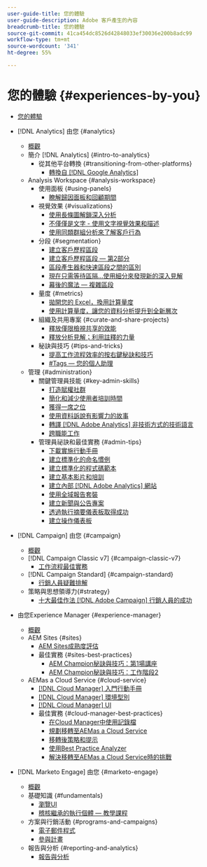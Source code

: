 ```yaml
---
user-guide-title: 您的體驗
user-guide-description: Adobe 客戶產生的內容
breadcrumb-title: 您的體驗
source-git-commit: 41ca454dc8526d42848033ef30036e200b8adc99
workflow-type: tm+mt
source-wordcount: '341'
ht-degree: 55%

---
```



# 您的體驗 {#experiences-by-you}

+ [您的體驗](/help/overview.md)

+ [!DNL Analytics] 由您 {#analytics}
   + [概觀](/help/analytics/overview.md)
   + 簡介 [!DNL Analytics] {#intro-to-analytics}
      + 從其他平台轉換 {#transitioning-from-other-platforms}
         + [轉換自 [!DNL Google Analytics]](/help/analytics/intro-to-analytics/transitioning-from-other-platforms/transition-from-google-analytics.md)
   + Analysis Workspace {#analysis-workspace}
      + 使用面板 {#using-panels}
         + [瞭解歸因面板和回顧期間](/help/analytics/analysis-workspace/using-panels/understanding-adobe-analytics-attribution-panel-and-lookback-windows.md)
      + 視覺效果 {#visualizations}
         + [使用長條圖解鎖深入分析](/help/analytics/analysis-workspace/visualizations/unlocking-insights-with-histograms.md)
         + [不僅僅是文字 - 使用文字視覺效果和描述](/help/analytics/analysis-workspace/visualizations/more-than-words-using-text-visualizations-and-descriptions.md)
         + [使用同類群組分析來了解客戶行為](/help/analytics/analysis-workspace/visualizations/use-cohort-analysis-to-understand-customer-behavior.md)
      + 分段 {#segmentation}
         + [建立客戶歷程區段](/help/analytics/analysis-workspace/segmentation/building-customer-journey-segments.md)
         + [建立客戶歷程區段 — 第2部分](/help/analytics/analysis-workspace/segmentation/building-customer-journey-segments-part-two.md)
         + [區段產生器和快速區段之間的區別](/help/analytics/analysis-workspace/segmentation/differences-between-the-segment-builder-and-quick-segments.md)
         + [現在只需等待區隔...使用細分來發現新的深入見解](/help/analytics/analysis-workspace/segmentation/segmentation-to-discover-new-insights.md)
         + [幕後的魔法 — 複雜區段](/help/analytics/analysis-workspace/segmentation/the-magic-behind-the-curtain-complex-segments.md)
      + 量度 {#metrics}
         + [拋開您的 Excel，換用計算量度](/help/analytics/analysis-workspace/metrics/goodbye-excel-hello-calculated-metrics.md)
         + [使用計算量度，讓您的資料分析提升到全新層次](../analytics/analysis-workspace/metrics/take-your-data-analysis-to-the-next-level-with-calculated-metrics.md)
      + 組織及共用專案 {#curate-and-share-projects}
         + [釋放僅限檢視共享的效能](/help/analytics/analysis-workspace/curate-and-share-projects/unlocking-the-power-of-view-only-sharing.md)
         + [釋放分析見解；利用註釋的力量](../analytics/analysis-workspace/curate-and-share-projects/harnessing-the-power-of-annotations.md)
      + 秘訣與技巧 {#tips-and-tricks}
         + [提高工作流程效率的按右鍵秘訣和技巧](/help/analytics/analysis-workspace/tips-and-tricks/right-click-tips-and-tricks-for-more-efficient-workflows.md)
         + [#Tags — 您的個人助理](/help/analytics/analysis-workspace/tips-and-tricks/tags-your-personal-assistant.md)
   + 管理 {#administration}
      + 關鍵管理員技能 {#key-admin-skills}
         + [打造賦權社群](/help/analytics/administration/key-admin-skills/empowered-community.md)
         + [簡化和減少使用者培訓時間](/help/analytics/administration/key-admin-skills/simplify-training-users.md)
         + [獲得一席之位](/help/analytics/administration/key-admin-skills/gaining-a-seat-at-the-table.md)
         + [使用資料訴說有影響力的故事](/help/analytics/administration/key-admin-skills/telling-impactful-stories-with-data.md)
         + [轉譯 [!DNL Adobe Analytics] 非技術方式的技術語言](/help/analytics/administration/key-admin-skills/translating-adobe-analytics-technical-language.md)
         + [跨職能工作](/help/analytics/administration/key-admin-skills/working-cross-functionally.md)
      + 管理員祕訣和最佳實務 {#admin-tips}
         + [下載實施行動手冊](/help/analytics/administration/admin-tips/download-the-adobe-analytics-implementation-playbook.md)
         + [建立標準化的命名慣例](/help/analytics/administration/admin-tips/create-standardized-naming-conventions.md)
         + [建立標準化的程式碼範本](/help/analytics/administration/admin-tips/create-standardized-code-templates.md)
         + [建立基本影片和培訓](/help/analytics/administration/admin-tips/create-basic-videos-and-training.md)
         + [建立內部 [!DNL Adobe Analytics] 網站](/help/analytics/administration/admin-tips/create-an-internal-adobe-analytics-site.md)
         + [使用全域報告套裝](/help/analytics/administration/admin-tips/use-a-global-report-suite.md)
         + [建立新聞與公告專案](/help/analytics/administration/admin-tips/create-a-news-and-announcements-project.md)
         + [透過執行摘要儀表板取得成功](/help/analytics/administration/admin-tips/driving-success-with-executive-summary-dashboards.md)
         + [建立操作儀表板](/help/analytics/administration/admin-tips/create-operational-dashboards.md)
+ [!DNL Campaign] 由您 {#campaign}
   + [概觀](/help/campaign/overview.md)
   + [!DNL Campaign Classic v7] {#campaign-classic-v7}
      + [工作流程最佳實務](/help/campaign/ac-v7/workflow-best-practices-for-marketers.md)
   + [!DNL Campaign Standard] {#campaign-standard}
      + [行銷人員疑難排解](/help/campaign/acs/troubleshooting-for-marketers.md)
   + 策略與思想領導力{#strategy}
      + [十大最佳作法 [!DNL Adobe Campaign] 行銷人員的成功](/help/campaign/10-best-practices-for-marketers.md)
+ 由您Experience Manager {#experience-manager}
   + [概觀](/help/experience-manager/overview.md)
   + AEM Sites {#sites}
      + [AEM Sites成熟度評估](/help/experience-manager/sites/expert-resources/maturity-assessment.md)
      + 最佳實務 {#sites-best-practices}
         + [AEM Champion秘訣與技巧：第1場講座](/help/experience-manager/sites/expert-resources/champion-tips-1.md)
         + [AEM Champion秘訣與技巧：工作階段2](/help/experience-manager/sites/expert-resources/champion-tips-2.md)
   + AEMas a Cloud Service {#cloud-service}
      + [[!DNL Cloud Manager] 入門行動手冊](/help/experience-manager/cloud-service/expert-resources/aem-champions/onboarding-playbook.md)
      + [[!DNL Cloud Manager] 環境型別](/help/experience-manager/cloud-service/expert-resources/aem-champions/environment-types.md)
      + [[!DNL Cloud Manager] UI](/help/experience-manager/cloud-service/expert-resources/aem-champions/cloud-manager-ui.md)
      + 最佳實務 {#cloud-manager-best-practices}
         + [在Cloud Manager中使用記錄檔](/help/experience-manager/cloud-service/expert-resources/aem-champions/cloud-manager-using-logs.md)
         + [規劃移轉至AEMas a Cloud Service](/help/experience-manager/cloud-service/expert-resources/aem-champions/migration.md)
         + [移轉後策略和提示](/help/experience-manager/cloud-service/expert-resources/aem-champions/post-migration.md)
         + [使用Best Practice Analyzer](/help/experience-manager/cloud-service/expert-resources/aem-champions/best-practice-analyzer.md)
         + [解決移轉至AEMas a Cloud Service時的挑戰](/help/experience-manager/cloud-service/expert-resources/aem-champions/migration-challenges.md)
+ [!DNL Marketo Engage] 由您 {#marketo-engage}
   + [概觀](/help/marketo/overview.md)
   + 基礎知識 {#fundamentals}
      + [瀏覽UI](/help/marketo/fundamentals/ui-navigation.md)
      + [稽核繼承的執行個體 — 教學課程](https://experienceleague.adobe.com/docs/experiences-by-you/auditing-an-inherited-instance/overview.html)
   + 方案與行銷活動 {#programs-and-campaigns}
      + [電子郵件程式](/help/marketo/programs/email-programs.md)
      + [參與計畫](/help/marketo/programs/engagement-programs.md)
   + 報告與分析 {#reporting-and-analytics}
      + [報告與分析](/help/marketo/reporting/reporting-and-analytics.md)

